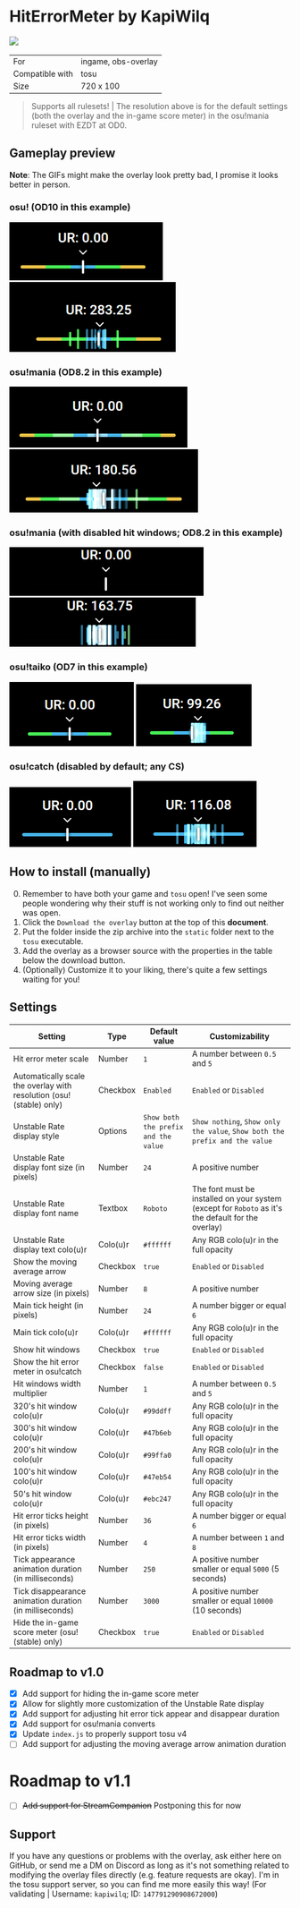 # HitErrorMeter by KapiWilq

<a href="https://github.com/KapiWilq/HitErrorMeter/releases/latest/download/HitErrorMeter.by.KapiWilq.zip" target="_blank"><img height="35" src="https://img.shields.io/badge/Download_the_overlay-67A564?style=for-the-badge" /></a>

|                 |                     |
| --------------- | ------------------- |
| For             | ingame, obs-overlay |
| Compatible with | tosu                |
| Size            | 720 x 100           |

> Supports all rulesets! | The resolution above is for the default settings (both the overlay and the in-game score meter) in the osu!mania ruleset with EZDT at OD0.

## Gameplay preview

**Note**: The GIFs might make the overlay look pretty bad, I promise it looks better in person.

### osu! (OD10 in this example)

<img src=".github/images/osu_ruleset.png">  <img src=".github/gifs/osu_ruleset.gif">

### osu!mania (OD8.2 in this example)

<img src=".github/images/mania_ruleset.png">  <img src=".github/gifs/mania_ruleset.gif">

### osu!mania (with disabled hit windows; OD8.2 in this example)

<img src=".github/images/mania_ruleset_no-hitwindows.png">  <img src=".github/gifs/mania_ruleset_no-hitwindows.gif">

### osu!taiko (OD7 in this example)

<img src=".github/images/taiko_ruleset.png">  <img src=".github/gifs/taiko_ruleset.gif">

### osu!catch (disabled by default; any CS)

<img src=".github/images/catch_ruleset.png">  <img src=".github/gifs/catch_ruleset.gif">

## How to install (manually)

0. Remember to have both your game and `tosu` open! I've seen some people wondering why their stuff is not working only to find out neither was open.
1. Click the `Download the overlay` button at the top of this **document**.
2. Put the folder inside the zip archive into the `static` folder next to the `tosu` executable.
3. Add the overlay as a browser source with the properties in the table below the download button.
4. (Optionally) Customize it to your liking, there's quite a few settings waiting for you!

## Settings

| Setting                                                             | Type     | Default value                        | Customizability                                                                                     |
| ------------------------------------------------------------------- | -------- | ------------------------------------ | --------------------------------------------------------------------------------------------------- |
| Hit error meter scale                                               | Number   | `1`                                  | A number between `0.5` and `5`                                                                      |
| Automatically scale the overlay with resolution (osu!(stable) only) | Checkbox | `Enabled`                            | `Enabled` or `Disabled`                                                                             |
| Unstable Rate display style                                         | Options  | `Show both the prefix and the value` | `Show nothing`, `Show only the value`, `Show both the prefix and the value`                         |
| Unstable Rate display font size (in pixels)                         | Number   | `24`                                 | A positive number                                                                                   |
| Unstable Rate display font name                                     | Textbox  | `Roboto`                             | The font must be installed on your system (except for `Roboto` as it's the default for the overlay) |
| Unstable Rate display text colo(u)r                                 | Colo(u)r | `#ffffff`                            | Any RGB colo(u)r in the full opacity                                                                |
| Show the moving average arrow                                       | Checkbox | `true`                               | `Enabled` or `Disabled`                                                                             |
| Moving average arrow size (in pixels)                               | Number   | `8`                                  | A positive number                                                                                   |
| Main tick height (in pixels)                                        | Number   | `24`                                 | A number bigger or equal `6`                                                                        |
| Main tick colo(u)r                                                  | Colo(u)r | `#ffffff`                            | Any RGB colo(u)r in the full opacity                                                                |
| Show hit windows                                                    | Checkbox | `true`                               | `Enabled` or `Disabled`                                                                             |
| Show the hit error meter in osu!catch                               | Checkbox | `false`                              | `Enabled` or `Disabled`                                                                             |
| Hit windows width multiplier                                        | Number   | `1`                                  | A number between `0.5` and `5`                                                                      |
| 320's hit window colo(u)r                                           | Colo(u)r | `#99ddff`                            | Any RGB colo(u)r in the full opacity                                                                |
| 300's hit window colo(u)r                                           | Colo(u)r | `#47b6eb`                            | Any RGB colo(u)r in the full opacity                                                                |
| 200's hit window colo(u)r                                           | Colo(u)r | `#99ffa0`                            | Any RGB colo(u)r in the full opacity                                                                |
| 100's hit window colo(u)r                                           | Colo(u)r | `#47eb54`                            | Any RGB colo(u)r in the full opacity                                                                |
| 50's hit window colo(u)r                                            | Colo(u)r | `#ebc247`                            | Any RGB colo(u)r in the full opacity                                                                |
| Hit error ticks height (in pixels)                                  | Number   | `36`                                 | A number bigger or equal `6`                                                                        |
| Hit error ticks width (in pixels)                                   | Number   | `4`                                  | A number between `1` and `8`                                                                        |
| Tick appearance animation duration (in milliseconds)                | Number   | `250`                                | A positive number smaller or equal `5000` (5 seconds)                                               |
| Tick disappearance animation duration (in milliseconds)             | Number   | `3000`                               | A positive number smaller or equal `10000` (10 seconds)                                             |
| Hide the in-game score meter (osu!(stable) only)                    | Checkbox | `true`                               | `Enabled` or `Disabled`                                                                             |

## Roadmap to v1.0
- [X] Add support for hiding the in-game score meter
- [X] Allow for slightly more customization of the Unstable Rate display
- [X] Add support for adjusting hit error tick appear and disappear duration
- [X] Add support for osu!mania converts
- [X] Update `index.js` to properly support tosu v4
- [ ] Add support for adjusting the moving average arrow animation duration

# Roadmap to v1.1
- [ ] ~~Add support for StreamCompanion~~ Postponing this for now

## Support

If you have any questions or problems with the overlay, ask either here on GitHub, or send me a DM on Discord as long as it's not something related to modifying the overlay files directly (e.g. feature requests are okay). I'm in the tosu support server, so you can find me more easily this way! (For validating | Username: `kapiwilq`; ID: `147791290908672000`)
